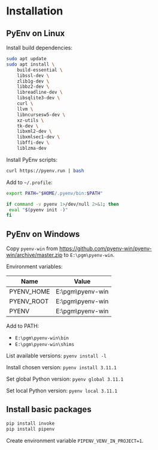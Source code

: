 # Installation

## PyEnv on Linux

Install build dependencies:

```sh
sudo apt update
sudo apt install \
    build-essential \
    libssl-dev \
    zlib1g-dev \
    libbz2-dev \
    libreadline-dev \
    libsqlite3-dev \
    curl \
    llvm \
    libncursesw5-dev \
    xz-utils \
    tk-dev \
    libxml2-dev \
    libxmlsec1-dev \
    libffi-dev \
    liblzma-dev
```

Install PyEnv scripts:

```sh
curl https://pyenv.run | bash
```

Add to `~/.profile`:

```sh
export PATH="$HOME/.pyenv/bin:$PATH"

if command -v pyenv 1>/dev/null 2>&1; then
 eval "$(pyenv init -)"
fi
```


## PyEnv on Windows

Copy `pyenv-win` from https://github.com/pyenv-win/pyenv-win/archive/master.zip to `E:\pgm\pyenv-win`.

Environment variables:

| Name       | Value            |
|------------|------------------|
| PYENV_HOME | E:\pgm\pyenv-win |
| PYENV_ROOT | E:\pgm\pyenv-win |
| PYENV      | E:\pgm\pyenv-win |

Add to PATH: 

- `E:\pgm\pyenv-win\bin`
- `E:\pgm\pyenv-win\shims`

List available versions: `pyenv install -l`

Install chosen version: `pyenv install 3.11.1`

Set global Python version: `pyenv global 3.11.1`

Set local Python version: `pyenv local 3.11.1`

## Install basic packages

```sh
pip install invoke
pip install pipenv
```

Create environment variable `PIPENV_VENV_IN_PROJECT=1`.
